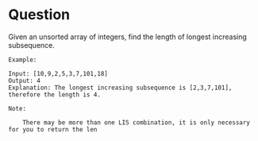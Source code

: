 <h1>Question</h1>

Given an unsorted array of integers, find the length of longest increasing subsequence.
```
Example:

Input: [10,9,2,5,3,7,101,18]
Output: 4 
Explanation: The longest increasing subsequence is [2,3,7,101], therefore the length is 4. 

Note:

    There may be more than one LIS combination, it is only necessary for you to return the len
```